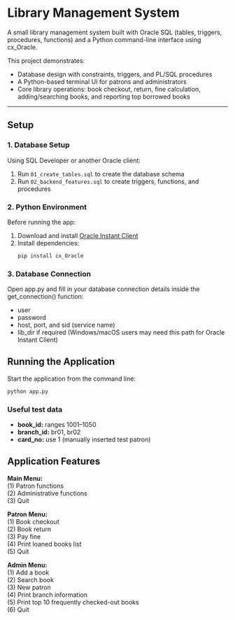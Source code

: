 # Library Management System
A small library management system built with Oracle SQL (tables, triggers, procedures, functions) and a Python command-line interface using cx_Oracle.

This project demonstrates:  
- Database design with constraints, triggers, and PL/SQL procedures  
- A Python-based terminal UI for patrons and administrators  
- Core library operations: book checkout, return, fine calculation, adding/searching books, and reporting top borrowed books  

---

## Setup  

### 1. Database Setup  
Using SQL Developer or another Oracle client:  
1. Run `01_create_tables.sql` to create the database schema  
2. Run `02_backend_features.sql` to create triggers, functions, and procedures  

### 2. Python Environment  
Before running the app:  
1. Download and install [Oracle Instant Client](https://www.oracle.com/database/technologies/instant-client/downloads.html)  
2. Install dependencies:  
   ```bash
   pip install cx_Oracle

### 3. Database Connection
Open app.py and fill in your database connection details inside the get_connection() function:
- user
- password
- host, port, and sid (service name)
- lib_dir if required (Windows/macOS users may need this path for Oracle Instant Client)




## Running the Application
Start the application from the command line:  
```bash
python app.py
```

### Useful test data
- **book_id:** ranges 1001–1050
- **branch_id:** br01, br02
- **card_no:** use 1 (manually inserted test patron)




## Application Features

**Main Menu:**  
(1) Patron functions  
(2) Administrative functions  
(3) Quit 

**Patron Menu:**  
(1) Book checkout  
(2) Book return  
(3) Pay fine  
(4) Print loaned books list  
(5) Quit  

**Admin Menu:**  
(1) Add a book  
(2) Search book  
(3) New patron  
(4) Print branch information  
(5) Print top 10 frequently checked-out books  
(6) Quit  
